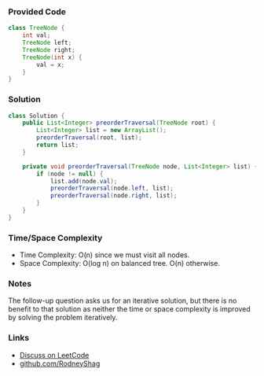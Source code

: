 ### Provided Code

```java
class TreeNode {
    int val;
    TreeNode left;
    TreeNode right;
    TreeNode(int x) {
        val = x;
    }
}
```

### Solution

```java
class Solution {
    public List<Integer> preorderTraversal(TreeNode root) {
        List<Integer> list = new ArrayList();
        preorderTraversal(root, list);
        return list;
    }

    private void preorderTraversal(TreeNode node, List<Integer> list) {
        if (node != null) {
            list.add(node.val);
            preorderTraversal(node.left, list);
            preorderTraversal(node.right, list);
        }
    }
}
```

### Time/Space Complexity

-  Time Complexity: O(n) since we must visit all nodes.
- Space Complexity: O(log n) on balanced tree. O(n) otherwise.

### Notes

The follow-up question asks us for an iterative solution, but there is no benefit to that solution as neither the time or space complexity is improved by solving the problem iteratively.

### Links

- [Discuss on LeetCode](https://leetcode.com/problems/binary-tree-preorder-traversal/discuss/304490)
- [github.com/RodneyShag](https://github.com/RodneyShag)
